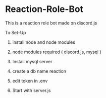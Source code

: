 # Reaction-Role-Bot
This is a reaction role bot made on discord.js

To Set-Up 
1. install node and node modules
2. node modules required ( discord.js, mysql )


3. Install mysql server
5. create a db name reaction
5. edit token in .env
6. Start with server.js
